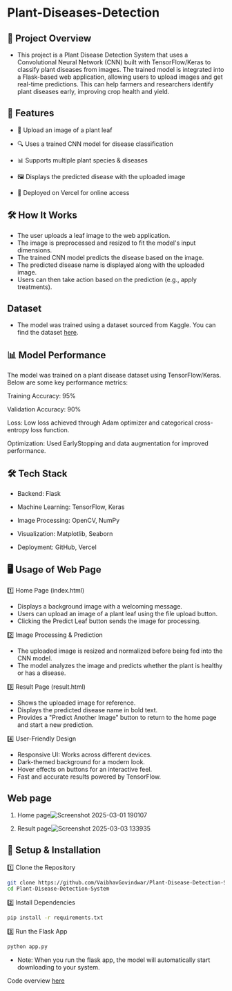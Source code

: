 # Plant-Diseases-Detection

## 🌱 Project Overview

- This project is a Plant Disease Detection System that uses a Convolutional Neural Network (CNN) built with TensorFlow/Keras to classify plant diseases from images.  The trained model is integrated into a Flask-based web application, allowing users to upload images and get real-time predictions. This can help farmers and researchers identify plant diseases early, improving crop health and yield.

## 🚀 Features

- 🌿 Upload an image of a plant leaf

- 🔍 Uses a trained CNN model for disease classification

- 📊 Supports multiple plant species & diseases

- 🖼 Displays the predicted disease with the uploaded image

- 📂 Deployed on Vercel for online access

## 🛠 How It Works

- The user uploads a leaf image to the web application.
- The image is preprocessed and resized to fit the model's input dimensions.
- The trained CNN model predicts the disease based on the image.
- The predicted disease name is displayed along with the uploaded image.
- Users can then take action based on the prediction (e.g., apply treatments).

## Dataset 
- The model was trained using a dataset sourced from Kaggle. You can find the dataset [here](https://www.kaggle.com/datasets/vipoooool/new-plant-diseases-dataset/data).

## 📊 Model Performance

The model was trained on a plant disease dataset using TensorFlow/Keras. Below are some key performance metrics:

Training Accuracy: 95%

Validation Accuracy: 90%

Loss: Low loss achieved through Adam optimizer and categorical cross-entropy loss function.

Optimization: Used EarlyStopping and data augmentation for improved performance.

## 🛠 Tech Stack

- Backend: Flask

- Machine Learning: TensorFlow, Keras

- Image Processing: OpenCV, NumPy

- Visualization: Matplotlib, Seaborn

- Deployment: GitHub, Vercel

## 🖥️ Usage of Web Page

1️⃣ Home Page (index.html)

- Displays a background image with a welcoming message.
- Users can upload an image of a plant leaf using the file upload button.
- Clicking the Predict Leaf button sends the image for processing.

2️⃣ Image Processing & Prediction

- The uploaded image is resized and normalized before being fed into the CNN model.
- The model analyzes the image and predicts whether the plant is healthy or has a disease.

3️⃣ Result Page (result.html)

- Shows the uploaded image for reference.
- Displays the predicted disease name in bold text.
- Provides a "Predict Another Image" button to return to the home page and start a new prediction.

4️⃣ User-Friendly Design

- Responsive UI: Works across different devices.
- Dark-themed background for a modern look.
- Hover effects on buttons for an interactive feel.
- Fast and accurate results powered by TensorFlow.

## Web page 
1. Home page![Screenshot 2025-03-01 190107](https://github.com/user-attachments/assets/0592dee4-6ed0-4ab1-ad53-46fc23789339)

2. Result page![Screenshot 2025-03-03 133935](https://github.com/user-attachments/assets/9ea964f5-c973-4147-8ee5-2bb63d853b1a)


## 🔧 Setup & Installation

1️⃣ Clone the Repository

  ```bash
  git clone https://github.com/VaibhavGovindwar/Plant-Disease-Detection-System.git
  cd Plant-Disease-Detection-System 
  ```

2️⃣ Install Dependencies

  ```bash 
  pip install -r requirements.txt
  ```

 3️⃣ Run the Flask App

   ```bash
   python app.py
   ```
- Note: When you run the flask app, the model will automatically start downloading to your system.


Code overview [here](https://www.kaggle.com/code/vaibhavgovindwar/plant-disease-detection-system)
